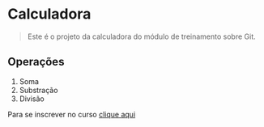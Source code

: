 # Calculadora

> Este é o projeto da calculadora do módulo de treinamento sobre Git.

## Operações

1. Soma
2. Substração
3. Divisão

Para se inscrever no curso [clique aqui](https://www.alceucardoso.com.br/)
